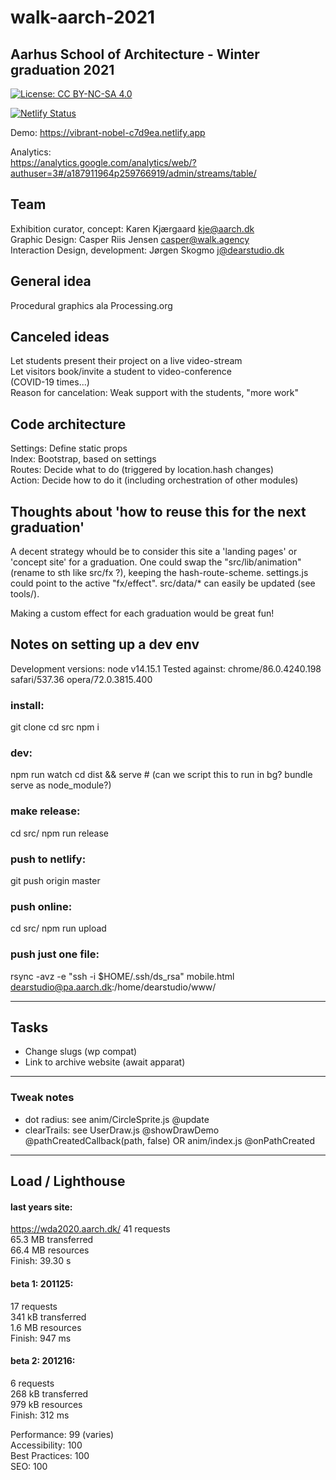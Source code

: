 # walk-aarch-2021

## Aarhus School of Architecture - Winter graduation 2021

[![License: CC BY-NC-SA 4.0](https://img.shields.io/badge/License-CC%20BY--NC--SA%204.0-lightgrey.svg)](https://creativecommons.org/licenses/by-nc-sa/4.0/)

[![Netlify Status](https://api.netlify.com/api/v1/badges/36622290-ab7c-4011-a494-660cef836fa5/deploy-status)](https://app.netlify.com/sites/vibrant-nobel-c7d9ea/deploys)

Demo: <a href="https://vibrant-nobel-c7d9ea.netlify.app/">
	https://vibrant-nobel-c7d9ea.netlify.app
</a>


Analytics:  
https://analytics.google.com/analytics/web/?authuser=3#/a187911964p259766919/admin/streams/table/

## Team
Exhibition curator, concept: Karen Kjærgaard <kje@aarch.dk>  
Graphic Design: Casper Riis Jensen <casper@walk.agency>  
Interaction Design, development: Jørgen Skogmo <j@dearstudio.dk>  


## General idea

Procedural graphics ala Processing.org  

## Canceled ideas
Let students present their project on a live video-stream  
Let visitors book/invite a student to video-conference  
(COVID-19 times...)  
Reason for cancelation: Weak support with the students, "more work"


## Code architecture 
Settings: Define static props  
Index:  Bootstrap, based on settings  
Routes: Decide what to do (triggered by location.hash changes)  
Action: Decide how to do it (including orchestration of other modules)  


## Thoughts about 'how to reuse this for the next graduation'
A decent strategy whould be to consider this site a 'landing pages' or 'concept site'
for a graduation.
One could swap the "src/lib/animation" (rename to sth like src/fx ?),
keeping the hash-route-scheme.
settings.js could point to the active "fx/effect".
src/data/* can easily be updated (see tools/).  

Making a custom effect for each graduation would be great fun!


## Notes on setting up a dev env

Development versions: node v14.15.1
Tested against: chrome/86.0.4240.198 safari/537.36 opera/72.0.3815.400

### install:
git clone
cd src
npm i

### dev:
npm run watch
cd dist && serve # (can we script this to run in bg? bundle serve as node_module?)

### make release:
cd src/
npm run release

### push to netlify:
git push origin master

### push online:
cd src/
npm run upload

### push just one file:
rsync -avz -e "ssh -i $HOME/.ssh/ds_rsa" mobile.html dearstudio@pa.aarch.dk:/home/dearstudio/www/


---

## Tasks

- Change slugs (wp compat)
- Link to archive website (await apparat)


---

### Tweak notes

- dot radius: see anim/CircleSprite.js @update
- clearTrails: see UserDraw.js @showDrawDemo @pathCreatedCallback(path, false) OR anim/index.js @onPathCreated

---


## Load / Lighthouse 

#### last years site:
https://wda2020.aarch.dk/
41 requests  
65.3 MB transferred  
66.4 MB resources  
Finish: 39.30 s  


#### beta 1: 201125:
17 requests  
341 kB transferred  
1.6 MB resources  
Finish: 947 ms  

#### beta 2: 201216:
6 requests  
268 kB transferred  
979 kB resources  
Finish: 312 ms  

Performance: 99 (varies)  
Accessibility: 100  
Best Practices: 100  
SEO: 100  